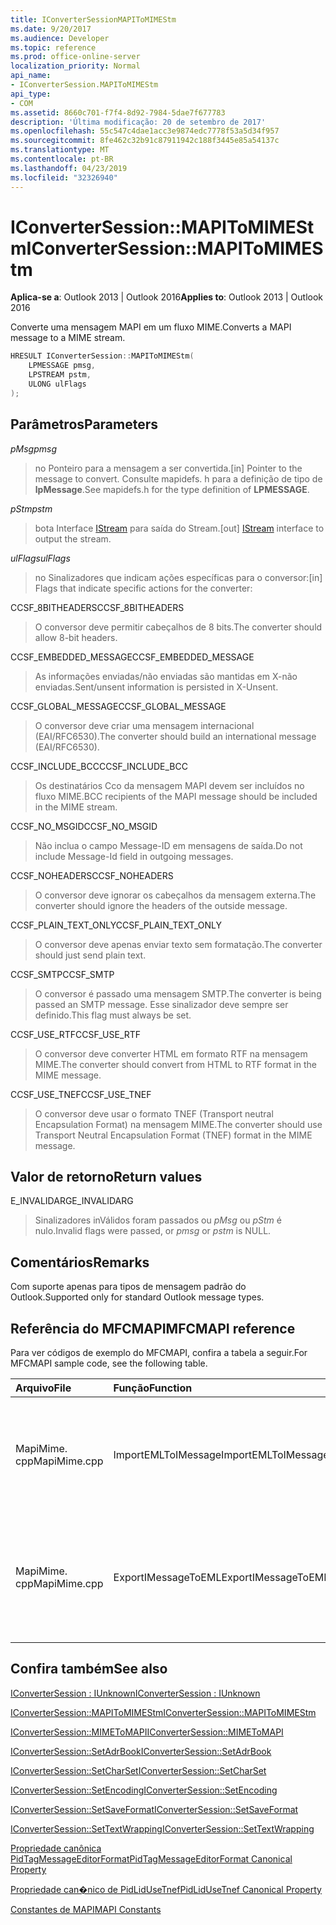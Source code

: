 ```yaml
---
title: IConverterSessionMAPIToMIMEStm
ms.date: 9/20/2017
ms.audience: Developer
ms.topic: reference
ms.prod: office-online-server
localization_priority: Normal
api_name:
- IConverterSession.MAPIToMIMEStm
api_type:
- COM
ms.assetid: 8660c701-f7f4-8d92-7984-5dae7f677783
description: 'Última modificação: 20 de setembro de 2017'
ms.openlocfilehash: 55c547c4dae1acc3e9874edc7778f53a5d34f957
ms.sourcegitcommit: 8fe462c32b91c87911942c188f3445e85a54137c
ms.translationtype: MT
ms.contentlocale: pt-BR
ms.lasthandoff: 04/23/2019
ms.locfileid: "32326940"
---
```

# <a name="iconvertersessionmapitomimestm"></a><span data-ttu-id="96f32-103">IConverterSession::MAPIToMIMEStm</span><span class="sxs-lookup"><span data-stu-id="96f32-103">IConverterSession::MAPIToMIMEStm</span></span>
 
  
<span data-ttu-id="96f32-104">**Aplica-se a**: Outlook 2013 | Outlook 2016</span><span class="sxs-lookup"><span data-stu-id="96f32-104">**Applies to**: Outlook 2013 | Outlook 2016</span></span> 
  
<span data-ttu-id="96f32-105">Converte uma mensagem MAPI em um fluxo MIME.</span><span class="sxs-lookup"><span data-stu-id="96f32-105">Converts a MAPI message to a MIME stream.</span></span>
  
```cpp
HRESULT IConverterSession::MAPIToMIMEStm( 
    LPMESSAGE pmsg, 
    LPSTREAM pstm, 
    ULONG ulFlags 
);
```

## <a name="parameters"></a><span data-ttu-id="96f32-106">Parâmetros</span><span class="sxs-lookup"><span data-stu-id="96f32-106">Parameters</span></span>

 <span data-ttu-id="96f32-107">_pMsg_</span><span class="sxs-lookup"><span data-stu-id="96f32-107">_pmsg_</span></span>
  
> <span data-ttu-id="96f32-108">no Ponteiro para a mensagem a ser convertida.</span><span class="sxs-lookup"><span data-stu-id="96f32-108">[in] Pointer to the message to convert.</span></span> <span data-ttu-id="96f32-109">Consulte mapidefs. h para a definição de tipo de **lpMessage**.</span><span class="sxs-lookup"><span data-stu-id="96f32-109">See mapidefs.h for the type definition of **LPMESSAGE**.</span></span>
    
 <span data-ttu-id="96f32-110">_pStm_</span><span class="sxs-lookup"><span data-stu-id="96f32-110">_pstm_</span></span>
  
> <span data-ttu-id="96f32-111">bota Interface [IStream](https://msdn.microsoft.com/library/aa380034%28VS.85%29.aspx) para saída do Stream.</span><span class="sxs-lookup"><span data-stu-id="96f32-111">[out] [IStream](https://msdn.microsoft.com/library/aa380034%28VS.85%29.aspx) interface to output the stream.</span></span> 
    
 <span data-ttu-id="96f32-112">_ulFlags_</span><span class="sxs-lookup"><span data-stu-id="96f32-112">_ulFlags_</span></span>
  
>  <span data-ttu-id="96f32-113">no Sinalizadores que indicam ações específicas para o conversor:</span><span class="sxs-lookup"><span data-stu-id="96f32-113">[in] Flags that indicate specific actions for the converter:</span></span> 
    
<span data-ttu-id="96f32-114">CCSF_8BITHEADERS</span><span class="sxs-lookup"><span data-stu-id="96f32-114">CCSF_8BITHEADERS</span></span>
  
> <span data-ttu-id="96f32-115">O conversor deve permitir cabeçalhos de 8 bits.</span><span class="sxs-lookup"><span data-stu-id="96f32-115">The converter should allow 8-bit headers.</span></span>
    
<span data-ttu-id="96f32-116">CCSF_EMBEDDED_MESSAGE</span><span class="sxs-lookup"><span data-stu-id="96f32-116">CCSF_EMBEDDED_MESSAGE</span></span>
  
> <span data-ttu-id="96f32-117">As informações enviadas/não enviadas são mantidas em X-não enviadas.</span><span class="sxs-lookup"><span data-stu-id="96f32-117">Sent/unsent information is persisted in X-Unsent.</span></span>
    
<span data-ttu-id="96f32-118">CCSF_GLOBAL_MESSAGE</span><span class="sxs-lookup"><span data-stu-id="96f32-118">CCSF_GLOBAL_MESSAGE</span></span>
  
> <span data-ttu-id="96f32-119">O conversor deve criar uma mensagem internacional (EAI/RFC6530).</span><span class="sxs-lookup"><span data-stu-id="96f32-119">The converter should build an international message (EAI/RFC6530).</span></span>
    
<span data-ttu-id="96f32-120">CCSF_INCLUDE_BCC</span><span class="sxs-lookup"><span data-stu-id="96f32-120">CCSF_INCLUDE_BCC</span></span>
  
> <span data-ttu-id="96f32-121">Os destinatários Cco da mensagem MAPI devem ser incluídos no fluxo MIME.</span><span class="sxs-lookup"><span data-stu-id="96f32-121">BCC recipients of the MAPI message should be included in the MIME stream.</span></span>
    
<span data-ttu-id="96f32-122">CCSF_NO_MSGID</span><span class="sxs-lookup"><span data-stu-id="96f32-122">CCSF_NO_MSGID</span></span>
  
> <span data-ttu-id="96f32-123">Não inclua o campo Message-ID em mensagens de saída.</span><span class="sxs-lookup"><span data-stu-id="96f32-123">Do not include Message-Id field in outgoing messages.</span></span>
    
<span data-ttu-id="96f32-124">CCSF_NOHEADERS</span><span class="sxs-lookup"><span data-stu-id="96f32-124">CCSF_NOHEADERS</span></span>
  
> <span data-ttu-id="96f32-125">O conversor deve ignorar os cabeçalhos da mensagem externa.</span><span class="sxs-lookup"><span data-stu-id="96f32-125">The converter should ignore the headers of the outside message.</span></span>
    
<span data-ttu-id="96f32-126">CCSF_PLAIN_TEXT_ONLY</span><span class="sxs-lookup"><span data-stu-id="96f32-126">CCSF_PLAIN_TEXT_ONLY</span></span>
  
> <span data-ttu-id="96f32-127">O conversor deve apenas enviar texto sem formatação.</span><span class="sxs-lookup"><span data-stu-id="96f32-127">The converter should just send plain text.</span></span>
    
<span data-ttu-id="96f32-128">CCSF_SMTP</span><span class="sxs-lookup"><span data-stu-id="96f32-128">CCSF_SMTP</span></span>
  
> <span data-ttu-id="96f32-129">O conversor é passado uma mensagem SMTP.</span><span class="sxs-lookup"><span data-stu-id="96f32-129">The converter is being passed an SMTP message.</span></span> <span data-ttu-id="96f32-130">Esse sinalizador deve sempre ser definido.</span><span class="sxs-lookup"><span data-stu-id="96f32-130">This flag must always be set.</span></span>
    
<span data-ttu-id="96f32-131">CCSF_USE_RTF</span><span class="sxs-lookup"><span data-stu-id="96f32-131">CCSF_USE_RTF</span></span>
  
> <span data-ttu-id="96f32-132">O conversor deve converter HTML em formato RTF na mensagem MIME.</span><span class="sxs-lookup"><span data-stu-id="96f32-132">The converter should convert from HTML to RTF format in the MIME message.</span></span>
    
<span data-ttu-id="96f32-133">CCSF_USE_TNEF</span><span class="sxs-lookup"><span data-stu-id="96f32-133">CCSF_USE_TNEF</span></span>
  
> <span data-ttu-id="96f32-134">O conversor deve usar o formato TNEF (Transport neutral Encapsulation Format) na mensagem MIME.</span><span class="sxs-lookup"><span data-stu-id="96f32-134">The converter should use Transport Neutral Encapsulation Format (TNEF) format in the MIME message.</span></span>
    
## <a name="return-values"></a><span data-ttu-id="96f32-135">Valor de retorno</span><span class="sxs-lookup"><span data-stu-id="96f32-135">Return values</span></span>

<span data-ttu-id="96f32-136">E_INVALIDARG</span><span class="sxs-lookup"><span data-stu-id="96f32-136">E_INVALIDARG</span></span>
  
> <span data-ttu-id="96f32-137">Sinalizadores inVálidos foram passados ou *pMsg* ou *pStm* é nulo.</span><span class="sxs-lookup"><span data-stu-id="96f32-137">Invalid flags were passed, or  *pmsg*  or  *pstm*  is NULL.</span></span> 
    
## <a name="remarks"></a><span data-ttu-id="96f32-138">Comentários</span><span class="sxs-lookup"><span data-stu-id="96f32-138">Remarks</span></span>

<span data-ttu-id="96f32-139">Com suporte apenas para tipos de mensagem padrão do Outlook.</span><span class="sxs-lookup"><span data-stu-id="96f32-139">Supported only for standard Outlook message types.</span></span>
  
## <a name="mfcmapi-reference"></a><span data-ttu-id="96f32-140">Referência do MFCMAPI</span><span class="sxs-lookup"><span data-stu-id="96f32-140">MFCMAPI reference</span></span>

<span data-ttu-id="96f32-141">Para ver códigos de exemplo do MFCMAPI, confira a tabela a seguir.</span><span class="sxs-lookup"><span data-stu-id="96f32-141">For MFCMAPI sample code, see the following table.</span></span>
  
|<span data-ttu-id="96f32-142">**Arquivo**</span><span class="sxs-lookup"><span data-stu-id="96f32-142">**File**</span></span>|<span data-ttu-id="96f32-143">**Função**</span><span class="sxs-lookup"><span data-stu-id="96f32-143">**Function**</span></span>|<span data-ttu-id="96f32-144">**Comentário**</span><span class="sxs-lookup"><span data-stu-id="96f32-144">**Comment**</span></span>|
|:-----|:-----|:-----|
|<span data-ttu-id="96f32-145">MapiMime. cpp</span><span class="sxs-lookup"><span data-stu-id="96f32-145">MapiMime.cpp</span></span>  <br/> |<span data-ttu-id="96f32-146">ImportEMLToIMessage</span><span class="sxs-lookup"><span data-stu-id="96f32-146">ImportEMLToIMessage</span></span>  <br/> |<span data-ttu-id="96f32-147">MFCMAPI usa MimeToMAPI para converter um arquivo EML em uma mensagem MAPI.</span><span class="sxs-lookup"><span data-stu-id="96f32-147">MFCMAPI uses MimeToMAPI to convert an EML file to a MAPI message.</span></span>  <br/> |
|<span data-ttu-id="96f32-148">MapiMime. cpp</span><span class="sxs-lookup"><span data-stu-id="96f32-148">MapiMime.cpp</span></span>  <br/> |<span data-ttu-id="96f32-149">ExportIMessageToEML</span><span class="sxs-lookup"><span data-stu-id="96f32-149">ExportIMessageToEML</span></span>  <br/> |<span data-ttu-id="96f32-150">MFCMAPI usa MAPIToMIMEStm para converter uma mensagem MAPI em um arquivo EML.</span><span class="sxs-lookup"><span data-stu-id="96f32-150">MFCMAPI uses MAPIToMIMEStm to convert a MAPI message to an EML file.</span></span>  <br/> |
   
## <a name="see-also"></a><span data-ttu-id="96f32-151">Confira também</span><span class="sxs-lookup"><span data-stu-id="96f32-151">See also</span></span>



[<span data-ttu-id="96f32-152">IConverterSession : IUnknown</span><span class="sxs-lookup"><span data-stu-id="96f32-152">IConverterSession : IUnknown</span></span>](iconvertersessioniunknown.md)
  
[<span data-ttu-id="96f32-153">IConverterSession::MAPIToMIMEStm</span><span class="sxs-lookup"><span data-stu-id="96f32-153">IConverterSession::MAPIToMIMEStm</span></span>](iconvertersession-mapitomimestm.md)
  
[<span data-ttu-id="96f32-154">IConverterSession::MIMEToMAPI</span><span class="sxs-lookup"><span data-stu-id="96f32-154">IConverterSession::MIMEToMAPI</span></span>](iconvertersession-mimetomapi.md)
  
[<span data-ttu-id="96f32-155">IConverterSession::SetAdrBook</span><span class="sxs-lookup"><span data-stu-id="96f32-155">IConverterSession::SetAdrBook</span></span>](iconvertersession-setadrbook.md)
  
[<span data-ttu-id="96f32-156">IConverterSession::SetCharSet</span><span class="sxs-lookup"><span data-stu-id="96f32-156">IConverterSession::SetCharSet</span></span>](iconvertersession-setcharset.md)
  
[<span data-ttu-id="96f32-157">IConverterSession::SetEncoding</span><span class="sxs-lookup"><span data-stu-id="96f32-157">IConverterSession::SetEncoding</span></span>](iconvertersession-setencoding.md)
  
[<span data-ttu-id="96f32-158">IConverterSession::SetSaveFormat</span><span class="sxs-lookup"><span data-stu-id="96f32-158">IConverterSession::SetSaveFormat</span></span>](iconvertersession-setsaveformat.md)
  
[<span data-ttu-id="96f32-159">IConverterSession::SetTextWrapping</span><span class="sxs-lookup"><span data-stu-id="96f32-159">IConverterSession::SetTextWrapping</span></span>](iconvertersession-settextwrapping.md)
  
[<span data-ttu-id="96f32-160">Propriedade canônica PidTagMessageEditorFormat</span><span class="sxs-lookup"><span data-stu-id="96f32-160">PidTagMessageEditorFormat Canonical Property</span></span>](pidtagmessageeditorformat-canonical-property.md)
  
[<span data-ttu-id="96f32-161">Propriedade can�nico de PidLidUseTnef</span><span class="sxs-lookup"><span data-stu-id="96f32-161">PidLidUseTnef Canonical Property</span></span>](pidlidusetnef-canonical-property.md)


[<span data-ttu-id="96f32-162">Constantes de MAPI</span><span class="sxs-lookup"><span data-stu-id="96f32-162">MAPI Constants</span></span>](mapi-constants.md)

